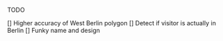 TODO

[] Higher accuracy of West Berlin polygon
[] Detect if visitor is actually in Berlin
[] Funky name and design